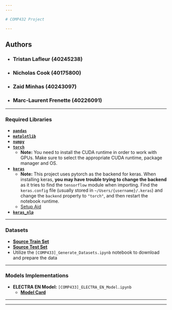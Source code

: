 ```yaml
---
---

# COMP432 Project

---
```


## Authors
- ### **Tristan Lafleur (40245238)**
- ### **Nicholas Cook (40175800)**
- ### **Zaid Minhas (40243097)**
- ### **Marc-Laurent Frenette (40226091)**

---

### Required Libraries
- **[`pandas`](https://pandas.pydata.org/docs/index.html)**
- **[`matplotlib`](https://matplotlib.org/stable/users/getting_started/)**
- **[`numpy`](https://numpy.org/install/)**
- **[`torch`](https://pytorch.org/get-started/locally/)**
    - **Note:** You need to install the CUDA runtime in order to work with GPUs. Make sure to select the appropriate CUDA runtime, package manager and OS.
- **[`keras`](https://keras.io/getting_started/)**
    - **Note:** This project uses pytorch as the backend for keras. When installing keras, **you may have trouble trying to change the backend** as it tries to find the `tensorflow` module when importing. Find the `keras.config` file (usually stored in `~/Users/{username}/.keras`) and change the `backend` property to `"torch"`, and then restart the notebook runtime.
    - [Setup Aid](https://keras.io/getting_started/intro_to_keras_for_engineers/)
- **[`keras_nlp`](https://keras.io/guides/keras_nlp/getting_started/)**

---

### Datasets
- **[Source Train Set](https://www.kaggle.com/competitions/contradictory-my-dear-watson/data?select=train.csv)**
- **[Source Test Set](https://www.kaggle.com/competitions/contradictory-my-dear-watson/data?select=test.csv)**
- Utilize the `[COMP433]_Generate_Datasets.ipynb` notebook to download and prepare the data

---

### Models Implementations
- **ELECTRA EN Model:** `[COMP433]_ELECTRA_EN_Model.ipynb`
    - **[Model Card](https://github.com/google-research/electra)**

---
---